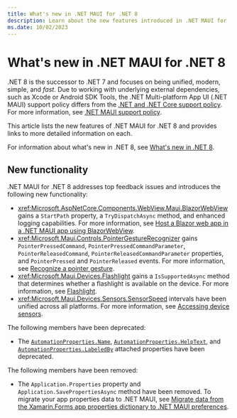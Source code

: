 ```yaml
---
title: What's new in .NET MAUI for .NET 8
description: Learn about the new features introduced in .NET MAUI for .NET 8.
ms.date: 10/02/2023
---
```


# What's new in .NET MAUI for .NET 8

.NET 8 is the successor to .NET 7 and focuses on being unified, modern, simple, and *fast*. Due to working with underlying external dependencies, such as Xcode or Android SDK Tools, the .NET Multi-platform App UI (.NET MAUI) support policy differs from the [.NET and .NET Core support policy](https://dotnet.microsoft.com/platform/support/policy/maui). For more information, see [.NET MAUI support policy](https://dotnet.microsoft.com/platform/support/policy/maui).

This article lists the new features of .NET MAUI for .NET 8 and provides links to more detailed information on each.

For information about what's new in .NET 8, see [What's new in .NET 8](/dotnet/core/whats-new/dotnet-8).

## New functionality

.NET MAUI for .NET 8 addresses top feedback issues and introduces the following new functionality:

- <xref:Microsoft.AspNetCore.Components.WebView.Maui.BlazorWebView> gains a `StartPath` property, a `TryDispatchAsync` method, and enhanced logging capabilities. For more information, see [Host a Blazor web app in a .NET MAUI app using BlazorWebView](~/user-interface/controls/blazorwebview.md).
- <xref:Microsoft.Maui.Controls.PointerGestureRecognizer> gains `PointerPressedCommand`, `PointerPressedCommandParameter`, `PointerReleasedCommand`, `PointerReleasedCommandParameter` properties, and `PointerPressed` and `PointerReleased` events. For more information, see [Recognize a pointer gesture](~/fundamentals/gestures/pointer.md).
- <xref:Microsoft.Maui.Devices.Flashlight> gains a `IsSupportedAsync` method that determines whether a flashlight is available on the device. For more information, see [Flashlight](~/platform-integration/device/flashlight.md).
- <xref:Microsoft.Maui.Devices.Sensors.SensorSpeed> intervals have been unified across all platforms. For more information, see [Accessing device sensors](~/platform-integration/device/sensors.md).

The following members have been deprecated:

- The [`AutomationProperties.Name`](xref:Microsoft.Maui.Controls.AutomationProperties.NameProperty), [`AutomationProperties.HelpText`](xref:Microsoft.Maui.Controls.AutomationProperties.HelpTextProperty), and [`AutomationProperties.LabeledBy`](xref:Microsoft.Maui.Controls.AutomationProperties.LabeledByProperty) attached properties have been deprecated.

The following members have been removed:

- The `Application.Properties` property and `Application.SavePropertiesAsync` method have been removed. To migrate your app properties data to .NET MAUI, see [Migrate data from the Xamarin.Forms app properties dictionary to .NET MAUI preferences](~/migration/app-properties.md).

<!-- - The <xref:Microsoft.Maui.Controls.Maps.Map> control is a cross-platform view for displaying and annotating maps. The <xref:Microsoft.Maui.Controls.Maps.Map> control uses the native map control on each platform, and is provided by the [Microsoft.Maui.Controls.Maps NuGet package](https://www.nuget.org/packages/Microsoft.Maui.Controls.Maps/). For more information, see [Map](~/user-interface/controls/map.md).
- The <xref:Microsoft.Maui.Controls.Foldable.TwoPaneView> control is a container control for foldable devices that provides two views that size and position content in the available space, either side-by-side or top-to-bottom. This control is provided by the [Microsoft.Maui.Controls.Foldable NuGet package](https://www.nuget.org/packages/Microsoft.Maui.Controls.Foldable/).
- The <xref:Microsoft.Maui.Controls.PointerGestureRecognizer> class performs pointer gesture recognition and detects when the mouse pointer enters, exits, and moves within a view. For more information, see [Recognize a pointer gesture](~/fundamentals/gestures/pointer.md). .NET MAUI also defines a `PointerOver` visual state that can change the visual appearance of a view when it has a mouse cursor hovering over it. For more information, see [Visual states](~/user-interface/visual-states.md).
- The `Window` class defines additional properties and enables the window to be positioned and sized on desktop platforms. For more information, see [.NET MAUI Windows](~/fundamentals/windows.md).
- Tooltips can be displayed for a view, when the user rests a pointer on the view. For more information, see [Display tooltips](~/user-interface/tooltips.md).
- Context menus can be added to any control that derives from <xref:Microsoft.Maui.Controls.Element>, on Mac Catalyst and Windows. For more information, see [Display a context menu](~/user-interface/context-menu.md).
- Menu bars can contain separators, which are horizontal lines that separate items in the menu. For more information, see [Display a menu bar](~/user-interface/menu-bar.md).
- Additional .NET MAUI delegates are invoked in response to iOS lifecycle events being raised. For more information, see [App lifecycle](~/fundamentals/app-lifecycle.md#ios).
- The underlying native control for the <xref:Microsoft.Maui.Controls.WebView> on iOS and Mac Catalyst can be configured with a `WKWebViewConfiguration` object. For more information, see [Configure the native WebView on iOS and Mac Catalyst](~/user-interface/controls/webview.md#configure-the-native-webview-on-ios-and-mac-catalyst).
WebView config on iOS/Mac

In addition, `MessagingCenter` has been deprecated and replaced with `WeakReferenceMessenger` in the [CommunityToolkit.Mvvm NuGet package](https://www.nuget.org/packages/CommunityToolkit.Mvvm). -->

<!-- ## Performance

Performance is a key focus of .NET MAUI in .NET 7:

- On Android, startup performance has improved.
- On iOS, application size has been reduced.
- The rendering path for views has been optimized.
- Many issues have been addressed that impacted the smoothness of scrolling in a <xref:Microsoft.Maui.Controls.CollectionView>.

For more information, see [.NET 7 Performance Improvements in .NET MAUI](https://devblogs.microsoft.com/dotnet/dotnet-7-performance-improvements-in-dotnet-maui/). -->

<!-- ## Upgrading from .NET 7

To upgrade your projects from .NET 6 to .NET 7, open your *.csproj* file and change the Target Framework Monikers (TFMs) from 6 to 7. The following example shows the TFMs for a .NET 6 project:

```xml
<TargetFrameworks>net6.0-ios;net6.0-android;net6.0-maccatalyst;net6.0-tizen</TargetFrameworks>
<TargetFrameworks Condition="$([MSBuild]::IsOSPlatform('windows')) and '$(MSBuildRuntimeType)' == 'Full'">$(TargetFrameworks);net6.0-windows10.0.19041</TargetFrameworks>
```

The following example shows the TFMs for a .NET 7 project:

```xml
<TargetFrameworks>net7.0-ios;net7.0-android;net7.0-maccatalyst;net7.0-tizen</TargetFrameworks>
<TargetFrameworks Condition="$([MSBuild]::IsOSPlatform('windows')) and '$(MSBuildRuntimeType)' == 'Full'">$(TargetFrameworks);net7.0-windows10.0.19041</TargetFrameworks>
``` -->

<!-- ## See also

- [Release notes for .NET MAUI in .NET 7](https://github.com/dotnet/maui/releases/tag/7.0.49)
- [Release notes for .NET iOS, tvOS, macOS, and Mac Catalyst](https://github.com/xamarin/xamarin-macios/wiki/.NET-7-release-notes)
- [Release notes for .NET Android](https://github.com/xamarin/xamarin-android/releases/tag/33.0.4) -->
